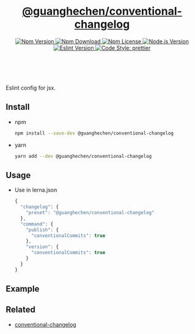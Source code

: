 <header>
  <h1 align="center">
    <a href="https://github.com/guanghechen/node-scaffolds/tree/@guanghechen/conventional-changelog@5.0.0/packages/conventional-changelog#readme">@guanghechen/conventional-changelog</a>
  </h1>
  <div align="center">
    <a href="https://www.npmjs.com/package/@guanghechen/conventional-changelog">
      <img
        alt="Npm Version"
        src="https://img.shields.io/npm/v/@guanghechen/conventional-changelog.svg"
      />
    </a>
    <a href="https://www.npmjs.com/package/@guanghechen/conventional-changelog">
      <img
        alt="Npm Download"
        src="https://img.shields.io/npm/dm/@guanghechen/conventional-changelog.svg"
      />
    </a>
    <a href="https://www.npmjs.com/package/@guanghechen/conventional-changelog">
      <img
        alt="Npm License"
        src="https://img.shields.io/npm/l/@guanghechen/conventional-changelog.svg"
      />
    </a>
    <a href="https://github.com/nodejs/node">
      <img
        alt="Node.js Version"
        src="https://img.shields.io/node/v/@guanghechen/conventional-changelog"
      />
    </a>
    <a href="https://github.com/eslint/eslint">
      <img
        alt="Eslint Version"
        src="https://img.shields.io/npm/dependency-version/@guanghechen/conventional-changelog/peer/eslint"
      />
    </a>
    <a href="https://github.com/prettier/prettier">
      <img
        alt="Code Style: prettier"
        src="https://img.shields.io/badge/code_style-prettier-ff69b4.svg?style=flat-square"
      />
    </a>
  </div>
</header>
<br/>


Eslint config for jsx.

## Install

* npm

  ```bash
  npm install --save-dev @guanghechen/conventional-changelog
  ```

* yarn

  ```bash
  yarn add --dev @guanghechen/conventional-changelog
  ```

## Usage

* Use in lerna.json

  ```javascript
  {
    "changelog": {
      "preset": "@guanghechen/conventional-changelog"
    },
    "command": {
      "publish": {
        "conventionalCommits": true
      },
      "version": {
        "conventionalCommits": true
      }
    }
  }
  ```


## Example


## Related

* [conventional-changelog][]


[homepage]: https://github.com/guanghechen/node-scaffolds/tree/@guanghechen/conventional-changelog@5.0.0/packages/conventional-changelog#readme
[@guanghechen/conventional-changelog]: https://www.npmjs.com/package/@guanghechen/conventional-changelog
[conventional-changelog]: https://github.com/conventional-changelog/conventional-changelog
